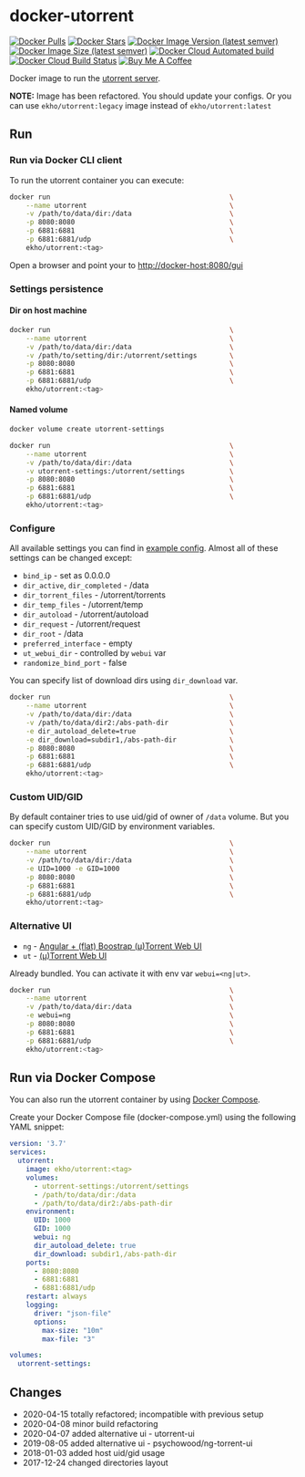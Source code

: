 # docker-utorrent
[![Docker Pulls](https://img.shields.io/docker/pulls/ekho/utorrent?style=flat-square)](https://hub.docker.com/r/ekho/utorrent)
[![Docker Stars](https://img.shields.io/docker/stars/ekho/utorrent?style=flat-square)](https://hub.docker.com/r/ekho/utorrent)
[![Docker Image Version (latest semver)](https://img.shields.io/docker/v/ekho/utorrent?sort=semver&style=flat-square)](https://hub.docker.com/r/ekho/utorrent/tags)
[![Docker Image Size (latest semver)](https://img.shields.io/docker/image-size/ekho/utorrent?sort=semver&style=flat-square)](https://hub.docker.com/r/ekho/utorrent/tags)
[![Docker Cloud Automated build](https://img.shields.io/docker/cloud/automated/ekho/utorrent?style=flat-square)](https://hub.docker.com/r/ekho/utorrent/builds)
[![Docker Cloud Build Status](https://img.shields.io/docker/cloud/build/ekho/utorrent?style=flat-square)](https://hub.docker.com/r/ekho/utorrent/builds)
[![Buy Me A Coffee](https://img.shields.io/badge/buy%20me%20a%20coffee-donate-yellow.svg)](https://www.buymeacoffee.com/ekho)

Docker image to run the [utorrent server](http://www.utorrent.com/).

**NOTE:** Image has been refactored. You should update your configs. Or you can use `ekho/utorrent:legacy` image instead of `ekho/utorrent:latest`

## Run

### Run via Docker CLI client

To run the utorrent container you can execute:

```bash
docker run                                            \
    --name utorrent                                   \
    -v /path/to/data/dir:/data                        \
    -p 8080:8080                                      \
    -p 6881:6881                                      \
    -p 6881:6881/udp                                  \
    ekho/utorrent:<tag>
```

Open a browser and point your to [http://docker-host:8080/gui](http://docker-host:8080/gui)

### Settings persistence

#### Dir on host machine
```bash
docker run                                            \
    --name utorrent                                   \
    -v /path/to/data/dir:/data                        \
    -v /path/to/setting/dir:/utorrent/settings        \
    -p 8080:8080                                      \
    -p 6881:6881                                      \
    -p 6881:6881/udp                                  \
    ekho/utorrent:<tag>
```

#### Named volume
```bash
docker volume create utorrent-settings

docker run                                            \
    --name utorrent                                   \
    -v /path/to/data/dir:/data                        \
    -v utorrent-settings:/utorrent/settings           \
    -p 8080:8080                                      \
    -p 6881:6881                                      \
    -p 6881:6881/udp                                  \
    ekho/utorrent:<tag>
```

### Configure

All available settings you can find in [example config](./utserver.conf.example).
Almost all of these settings can be changed except:
- `bind_ip` - set as 0.0.0.0
- `dir_active`, `dir_completed` - /data
- `dir_torrent_files` - /utorrent/torrents
- `dir_temp_files` - /utorrent/temp
- `dir_autoload` - /utorrent/autoload
- `dir_request` - /utorrent/request
- `dir_root` - /data
- `preferred_interface` - empty
- `ut_webui_dir` - controlled by `webui` var
- `randomize_bind_port` - false

You can specify list of download dirs using `dir_download` var.

```bash
docker run                                            \
    --name utorrent                                   \
    -v /path/to/data/dir:/data                        \
    -v /path/to/data/dir2:/abs-path-dir               \
    -e dir_autoload_delete=true                       \
    -e dir_download=subdir1,/abs-path-dir             \
    -p 8080:8080                                      \
    -p 6881:6881                                      \
    -p 6881:6881/udp                                  \
    ekho/utorrent:<tag>
```

### Custom UID/GID

By default container tries to use uid/gid of owner of `/data` volume. But you can specify custom UID/GID by environment variables.

```bash
docker run                                            \
    --name utorrent                                   \
    -v /path/to/data/dir:/data                        \
    -e UID=1000 -e GID=1000                           \
    -p 8080:8080                                      \
    -p 6881:6881                                      \
    -p 6881:6881/udp                                  \
    ekho/utorrent:<tag>
```

### Alternative UI

- `ng` - [Angular + (flat) Boostrap (μ)Torrent Web UI](https://github.com/psychowood/ng-torrent-ui)
- `ut` - [(μ)Torrent Web UI](https://forum.utorrent.com/topic/49588-%C2%B5torrent-webui/)

Already bundled. You can activate it with env var `webui=<ng|ut>`.

```bash
docker run                                            \
    --name utorrent                                   \
    -v /path/to/data/dir:/data                        \
    -e webui=ng                                       \
    -p 8080:8080                                      \
    -p 6881:6881                                      \
    -p 6881:6881/udp                                  \
    ekho/utorrent:<tag>
```

## Run via Docker Compose

You can also run the utorrent container by using [Docker Compose](https://www.docker.com/docker-compose).

Create your Docker Compose file (docker-compose.yml) using the following YAML snippet:

```yaml
version: '3.7'
services:
  utorrent:
    image: ekho/utorrent:<tag>
    volumes:
      - utorrent-settings:/utorrent/settings
      - /path/to/data/dir:/data
      - /path/to/data/dir2:/abs-path-dir
    environment:
      UID: 1000
      GID: 1000
      webui: ng
      dir_autoload_delete: true
      dir_download: subdir1,/abs-path-dir
    ports:
      - 8080:8080
      - 6881:6881
      - 6881:6881/udp
    restart: always
    logging:
      driver: "json-file"
      options:
        max-size: "10m"
        max-file: "3"

volumes:
  utorrent-settings:
```

## Changes
* 2020-04-15 totally refactored; incompatible with previous setup
* 2020-04-08 minor build refactoring
* 2020-04-07 added alternative ui - utorrent-ui
* 2019-08-05 added alternative ui - psychowood/ng-torrent-ui
* 2018-01-03 added host uid/gid usage 
* 2017-12-24 changed directories layout
